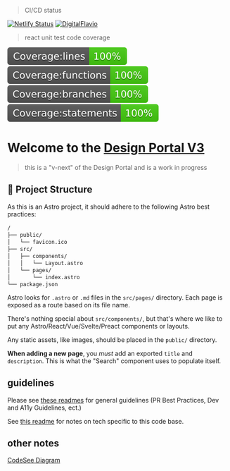 > CI/CD status

[![Netlify Status](https://api.netlify.com/api/v1/badges/92612954-34e1-49f3-8d76-fa663b5a54a5/deploy-status)](https://app.netlify.com/sites/design-portal-vnext/deploys)
[![DigitalFlavio](https://github.com/avaya-dux/design-portal/actions/workflows/run-yarn.yml/badge.svg)](https://github.com/avaya-dux/design-portal/actions/workflows/run-yarn.yml)

> react unit test code coverage

![Coverage lines](./badges/badge-lines.svg)
![Coverage functions](./badges/badge-functions.svg)
![Coverage branches](./badges/badge-branches.svg)
![Coverage statements](./badges/badge-statements.svg)

# Welcome to the [Design Portal V3](https://design-portal-vnext.netlify.app/)

> this is a "v-next" of the Design Portal and is a work in progress

## 🚀 Project Structure

As this is an Astro project, it should adhere to the following Astro best practices:

```
/
├── public/
│   └── favicon.ico
├── src/
│   ├── components/
│   │   └── Layout.astro
│   └── pages/
│       └── index.astro
└── package.json
```

Astro looks for `.astro` or `.md` files in the `src/pages/` directory. Each page is exposed as a route based on its file name.

There's nothing special about `src/components/`, but that's where we like to put any Astro/React/Vue/Svelte/Preact components or layouts.

Any static assets, like images, should be placed in the `public/` directory.

**When adding a new page**, you _must_ add an exported `title` and `description`. This is what the "Search" component uses to populate itself.

## guidelines

Please see [these readmes](https://github.com/avaya-dux/neo-react-library/tree/main/readmes) for general guidelines (PR Best Practices, Dev and A11y Guidelines, ect.)

See [this readme](./readmes/periphery-tech.md) for notes on tech specific to this code base.

## other notes

[CodeSee Diagram](https://app.codesee.io/maps/public/1cb8aa50-346c-11ed-8880-add58adad48c)

